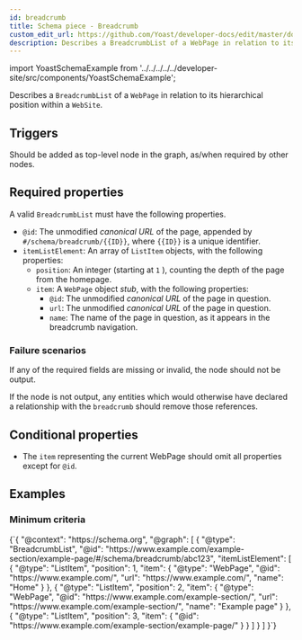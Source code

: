 ```yaml
---
id: breadcrumb
title: Schema piece - Breadcrumb
custom_edit_url: https://github.com/Yoast/developer-docs/edit/master/docs/features/schema/pieces/breadcrumb.md
description: Describes a BreadcrumbList of a WebPage in relation to its hierarchical position within a WebSite. 
---
```

import YoastSchemaExample from '../../../../../developer-site/src/components/YoastSchemaExample';

Describes a `BreadcrumbList` of a `WebPage` in relation to its hierarchical position within a `WebSite`.

## Triggers
Should be added as top-level node in the graph, as/when required by other nodes.

## Required properties
A valid `BreadcrumbList` must have the following properties.

* `@id`: The unmodified *canonical URL* of the page, appended by `#/schema/breadcrumb/{{ID}}`, where `{{ID}}` is a unique identifier.
* `itemListElement`: An array of `ListItem` objects, with the following properties:
	* `position`: An integer (starting at `1` ), counting the depth of the page from the homepage.
	* `item`: A `WebPage` object *stub*, with the following properties:
		* `@id`: The unmodified *canonical URL* of the page in question.
		* `url`: The unmodified *canonical URL* of the page in question.
		* `name`: The name of the page in question, as it appears in the breadcrumb navigation.

### Failure scenarios
If any of the required fields are missing or invalid, the node should not be output.

If the node is not output, any entities which would otherwise have declared a relationship with the `breadcrumb` should remove those references.

## Conditional properties
* The `item` representing the current WebPage should omit all properties except for `@id`.

## Examples
### Minimum criteria

<YoastSchemaExample>
{`{
      "@context": "https://schema.org",
      "@graph": [
          {
              "@type": "BreadcrumbList",
              "@id": "https://www.example.com/example-section/example-page/#/schema/breadcrumb/abc123",
              "itemListElement": [
                  {
                      "@type": "ListItem",
                      "position": 1,
                      "item": {
                          "@type": "WebPage",
                          "@id": "https://www.example.com/",
                          "url": "https://www.example.com/",
                          "name": "Home"
                      }
                  },
                  {
                      "@type": "ListItem",
                      "position": 2,
                      "item": {
                          "@type": "WebPage",
                          "@id": "https://www.example.com/example-section/",
                          "url": "https://www.example.com/example-section/",
                          "name": "Example page"
                      }
                  },
                  {
                      "@type": "ListItem",
                      "position": 3,
                      "item": {
                          "@id": "https://www.example.com/example-section/example-page/"
                      }
                  }
              ]
          }
      ]
  }`}
</YoastSchemaExample>
